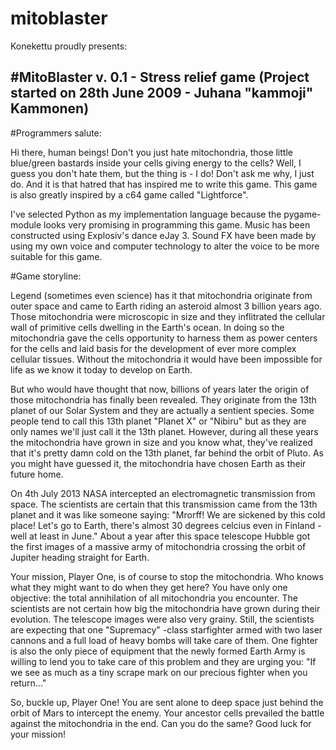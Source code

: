# mitoblaster

Konekettu proudly presents:

#MitoBlaster v. 0.1 - Stress relief game (Project started on 28th June 2009 - Juhana "kammoji" Kammonen)
---------------------------------------

#Programmers salute:

Hi there, human beings! Don't you just hate mitochondria, those little blue/green bastards inside your cells giving energy to the cells? Well, I guess you don't hate them, but the thing is - I do! Don't ask me why, I just do. And it is that hatred that has inspired me to write this game. This game is also greatly inspired by a c64 game called "Lightforce".

I've selected Python as my implementation language because the pygame-module looks very promising in programming this game. Music has been constructed using Explosiv's dance eJay 3. Sound FX have been made by using my own voice and computer technology to alter the voice to be more suitable for this game.


#Game storyline:

Legend (sometimes even science) has it that mitochondria originate from outer space and came to Earth riding an asteroid almost 3 billion years ago. Those mitochondria were microscopic in size and they inflitrated the cellular wall of primitive cells dwelling in the Earth's ocean. In doing so the mitochondria gave the cells opportunity to harness them as power centers for the cells and laid basis for the development of ever more complex cellular tissues. Without the mitochondria it would have been impossible for life as we know it today to develop on Earth.

But who would have thought that now, billions of years later the origin of those mitochondria has finally been revealed. They originate from the 13th planet of our Solar System and they are actually a sentient species. Some people tend to call this 13th planet "Planet X" or "Nibiru" but as they are only names we'll just call it the 13th planet. However, during all these years the mitochondria have grown in size and you know what, they've realized that it's pretty damn cold on the 13th planet, far behind the orbit of Pluto. As you might have guessed it, the mitochondria have chosen Earth as their future home.

On 4th July 2013 NASA intercepted an electromagnetic transmission from space. The scientists are certain that this transmission came from the 13th planet and it was like someone saying: "Mrorff! We are sickened by this cold place! Let's go to Earth, there's almost 30 degrees celcius even in Finland - well at least in June." About a year after this space telescope Hubble got the first images of a massive army of mitochondria crossing the orbit of Jupiter heading straight for Earth.

Your mission, Player One, is of course to stop the mitochondria. Who knows what they might want to do when they get here? You have only one objective: the total annihilation of all mitochondria you encounter. The scientists are not certain how big the mitochondria have grown during their evolution. The telescope images were also very grainy. Still, the scientists are expecting that one "Supremacy" -class starfighter armed with two laser cannons and a full load of heavy bombs will take care of them. One fighter is also the only piece of equipment that the newly formed Earth Army is willing to lend you to take care of this problem and they are urging you: "If we see as much as a tiny scrape mark on our precious fighter when you return..."

So, buckle up, Player One! You are sent alone to deep space just behind the orbit of Mars to intercept the enemy. Your ancestor cells prevailed the battle against the mitochondria in the end. Can you do the same? Good luck for your mission!   
